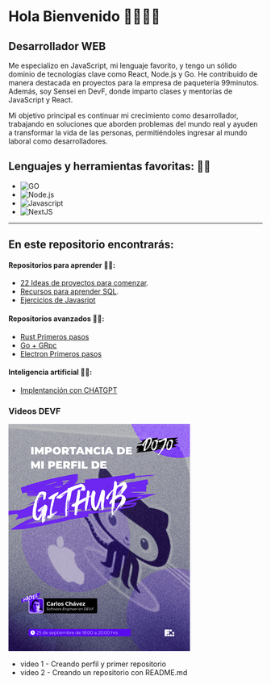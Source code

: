 # Hola Bienvenido 👋🏼🖖🏼

## Desarrollador WEB

Me especializo en JavaScript, mi lenguaje favorito, y tengo un sólido dominio de tecnologías clave como React, Node.js y Go. He contribuido de manera destacada en proyectos para la empresa de paquetería 99minutos. Además, soy Sensei en DevF, donde imparto clases y mentorías de JavaScript y React.

Mi objetivo principal es continuar mi crecimiento como desarrollador, trabajando en soluciones que aborden problemas del mundo real y ayuden a transformar la vida de las personas, permitiéndoles ingresar al mundo laboral como desarrolladores.


## Lenguajes y herramientas favoritas: 🔩🔩 
- ![GO](https://img.shields.io/badge/GO-00ADD8?style=for-the-badge&logo=go&logoColor=white&labelColor=101010)
- ![Node.js](https://img.shields.io/badge/Node.js-339933?style=for-the-badge&logo=node.js&logoColor=white&labelColor=101010)
- ![Javascript](https://img.shields.io/badge/JavaScript-F7DF1E?style=for-the-badge&logo=javascript&logoColor=white&labelColor=101010)
- ![NextJS](https://img.shields.io/badge/NextJS-000000?style=for-the-badge&logo=next.js&logoColor=white&labelColor=101010)

- - -

## En este repositorio encontrarás:

#### Repositorios para aprender 🦉🦉:

- [22  Ideas de proyectos para comenzar](https://github.com/cchavezmx/3-WEB-PROTALENTO).
- [Recursos para aprender SQL](https://github.com/cchavezmx/Aprendiendo-SQL).
- [Ejercicios de Javasript](https://github.com/cchavezmx/JAVASCRIPT---EJERCICIOS)


#### Repositorios avanzados 🦾🦾:
- [Rust Primeros pasos](https://github.com/cchavezmx/Rust---101)
- [Go + GRpc](https://github.com/cchavezmx?tab=repositories&q=go&type=&language=&sort=)
- [Electron Primeros pasos](https://github.com/cchavezmx?tab=repositories&q=electron&type=&language=&sort=)

#### Inteligencia artificial 🧠🧠:
- [Implentanción con CHATGPT](https://github.com/cchavezmx/code-mirror)

### Videos DEVF

<!-- colocar primer video de DOJOS -->
![banner-dojos](dojo-github.png)
- video 1 - Creando perfil y primer repositorio
- video 2 - Creando un repositorio con README.md